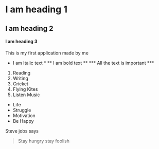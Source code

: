 # I am heading 1
## I am heading 2
#### I am heading 3

This is my first application made by me

* I am Italic text *
** I am bold text **
*** All the text is important ***

1. Reading
2. Writing
3. Cricket
4. Flying Kites
5. Listen Music

- Life
- Struggle
- Motivation
- Be Happy

Steve jobs says

> Stay hungry stay foolish
